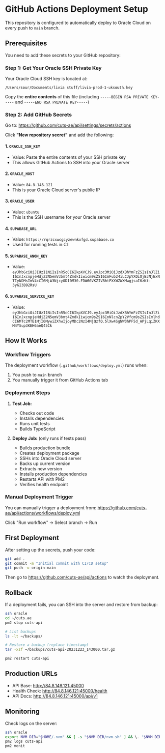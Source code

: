 # GitHub Actions Deployment Setup

This repository is configured to automatically deploy to Oracle Cloud on every push to `main` branch.

## Prerequisites

You need to add these secrets to your GitHub repository:

### Step 1: Get Your Oracle SSH Private Key

Your Oracle Cloud SSH key is located at:
```
/Users/sour/Documents/livia stuff/livia-prod-1-uksouth.key
```

Copy the **entire contents** of this file (including `-----BEGIN RSA PRIVATE KEY-----` and `-----END RSA PRIVATE KEY-----`)

### Step 2: Add GitHub Secrets

Go to: https://github.com/cuts-ae/api/settings/secrets/actions

Click **"New repository secret"** and add the following:

#### 1. `ORACLE_SSH_KEY`
- Value: Paste the entire contents of your SSH private key
- This allows GitHub Actions to SSH into your Oracle server

#### 2. `ORACLE_HOST`
- Value: `84.8.146.121`
- This is your Oracle Cloud server's public IP

#### 3. `ORACLE_USER`
- Value: `ubuntu`
- This is the SSH username for your Oracle server

#### 4. `SUPABASE_URL`
- Value: `https://rqrzcxwcgcyzewnkxfgd.supabase.co`
- Used for running tests in CI

#### 5. `SUPABASE_ANON_KEY`
- Value: `eyJhbGciOiJIUzI1NiIsInR5cCI6IkpXVCJ9.eyJpc3MiOiJzdXBhYmFzZSIsInJlZiI6InJxcnpjeHdjZ2N5emV3bmt4ZmdkIiwicm9sZSI6ImFub24iLCJpYXQiOjE3NjExNTIyNDMsImV4cCI6MjA3NjcyODI0M30.FDW60VKZIV8htPXXWZWXMwgjsaI6zKt-3yGI3B92RsU`

#### 6. `SUPABASE_SERVICE_KEY`
- Value: `eyJhbGciOiJIUzI1NiIsInR5cCI6IkpXVCJ9.eyJpc3MiOiJzdXBhYmFzZSIsInJlZiI6InJxcnpjeHdjZ2N5emV3bmt4ZmdkIiwicm9sZSI6InNlcnZpY2Vfcm9sZSIsImlhdCI6MTc2MTE1MjI0MywiZXhwIjoyMDc2NzI4MjQzfQ.5lXw4SgNW3hPF5d_APjLqiZKXM4YSup3KEH6aeQ45Ck`

## How It Works

### Workflow Triggers

The deployment workflow (`.github/workflows/deploy.yml`) runs when:
1. You push to `main` branch
2. You manually trigger it from GitHub Actions tab

### Deployment Steps

1. **Test Job:**
   - Checks out code
   - Installs dependencies
   - Runs unit tests
   - Builds TypeScript

2. **Deploy Job:** (only runs if tests pass)
   - Builds production bundle
   - Creates deployment package
   - SSHs into Oracle Cloud server
   - Backs up current version
   - Extracts new version
   - Installs production dependencies
   - Restarts API with PM2
   - Verifies health endpoint

### Manual Deployment Trigger

You can manually trigger a deployment from:
https://github.com/cuts-ae/api/actions/workflows/deploy.yml

Click "Run workflow" → Select branch → Run

## First Deployment

After setting up the secrets, push your code:

```bash
git add .
git commit -m "Initial commit with CI/CD setup"
git push -u origin main
```

Then go to https://github.com/cuts-ae/api/actions to watch the deployment.

## Rollback

If a deployment fails, you can SSH into the server and restore from backup:

```bash
ssh oracle
cd ~/cuts.ae
pm2 stop cuts-api

# List backups
ls -lt ~/backups/

# Restore a backup (replace timestamp)
tar -xzf ~/backups/cuts-api-20231223_143000.tar.gz

pm2 restart cuts-api
```

## Production URLs

- API Base: http://84.8.146.121:45000
- Health Check: http://84.8.146.121:45000/health
- API Docs: http://84.8.146.121:45000/api/v1

## Monitoring

Check logs on the server:

```bash
ssh oracle
export NVM_DIR="$HOME/.nvm" && [ -s "$NVM_DIR/nvm.sh" ] && \. "$NVM_DIR/nvm.sh"
pm2 logs cuts-api
pm2 monit
```
